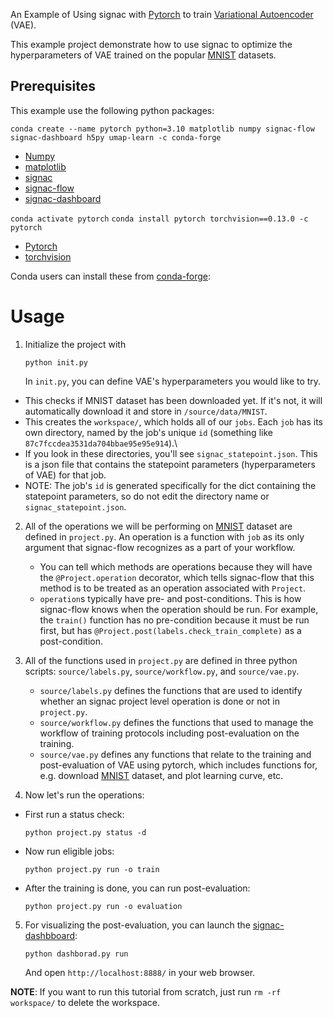 An Example of Using signac with [Pytorch] to train [Variational Autoencoder] (VAE).

This example project demonstrate how to use signac to optimize the hyperparameters of VAE trained on the popular [MNIST] datasets.

[Variational Autoencoder]: https://arxiv.org/pdf/1312.6114.pdf
[Pytorch]: https://pytorch.org/
[MNIST]: https://pytorch.org/vision/main/generated/torchvision.datasets.MNIST.html

## Prerequisites

This example use the following python packages:

```conda create --name pytorch python=3.10 matplotlib numpy signac-flow signac-dashboard h5py umap-learn -c conda-forge```
* [Numpy](https://github.com/numpy/numpy)
* [matplotlib](https://github.com/matplotlib/matplotlib)
* [signac](https://github.com/glotzerlab/signac)
* [signac-flow](https://github.com/glotzerlab/signac-flow)
* [signac-dashboard](https://github.com/glotzerlab/signac-dashboard)

```conda activate pytorch```
```conda install pytorch torchvision==0.13.0 -c pytorch```
* [Pytorch](https://github.com/pytorch/pytorch)
* [torchvision](https://github.com/pytorch/vision)


Conda users can install these from [conda-forge](https://conda-forge.org/):

# Usage

1. Initialize the project with

    ```
    python init.py
    ```
    
    In `init.py`, you can define VAE's hyperparameters you would like to try.

- This checks if MNIST dataset has been downloaded yet. If it's not, it will automatically download it and store in `/source/data/MNIST`.
- This creates the `workspace/`, which holds all of our `jobs`. Each `job` has its own directory, named by the job's unique `id` (something like `87c7fccdea3531da704bbae95e95e914`).\
- If you look in these directories, you'll see `signac_statepoint.json`. This is a json file that contains the statepoint parameters (hyperparameters of VAE) for that job.
- NOTE: The job's `id` is generated specifically for the dict containing the statepoint parameters, so do not edit the directory name or `signac_statepoint.json`.

2. All of the operations we will be performing on [MNIST] dataset are defined in `project.py`. An operation is a function with `job` as its only argument that signac-flow recognizes as a part of your workflow.
    - You can tell which methods are operations because they will have the `@Project.operation` decorator, which tells signac-flow that this method is to be treated as an operation associated with `Project`.
    - `operation`s typically have pre- and post-conditions. This is how signac-flow knows when the operation should be run. For example, the `train()` function has no pre-condition because it must be run first, but has `@Project.post(labels.check_train_complete)` as a post-condition.
   
3. All of the functions used in `project.py` are defined in three python scripts: `source/labels.py`, `source/workflow.py`, and `source/vae.py`.
    - `source/labels.py` defines the functions that are used to identify whether an signac project level operation is done or not in `project.py`.
    - `source/workflow.py` defines the functions that used to manage the workflow of training protocols including post-evaluation on the training.
    - `source/vae.py` defines any functions that relate to the training and post-evaluation of VAE using pytorch, which includes functions for, e.g. download [MNIST] dataset, and plot learning curve, etc.

4. Now let's run the operations:

- First run a status check:

    ```
    python project.py status -d
    ```

- Now run eligible jobs:

    ```
    python project.py run -o train
    ```

- After the training is done, you can run post-evaluation:

    ```
    python project.py run -o evaluation
    ```

5. For visualizing the post-evaluation, you can launch the [signac-dashbboard](https://github.com/glotzerlab/signac-dashboard):

    ```
    python dashborad.py run
    ```
    
    And open `http://localhost:8888/` in your web browser. 

**NOTE**: If you want to run this tutorial from scratch, just run `rm -rf workspace/` to delete the workspace.
